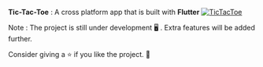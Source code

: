 **Tic-Tac-Toe** : 
A cross platform app that is built with **Flutter** [![TicTacToe](https://img.shields.io/badge/TicTacToe-🎮-1EAEDB.svg)](https://github.com/preetamvarun/Tic-Tac-Toe-App) <br>

Note : The project is still under development :desktop_computer: . Extra features will be added further.

Consider giving a :star: if you like the project. :black_heart:

